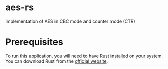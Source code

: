 # aes-rs
Implementation of AES in CBC mode and counter mode (CTR)

# Prerequisites
To run this application, you will need to have Rust installed on your system. You can download Rust from the [official website]( https://www.rust-lang.org/tools/install).
